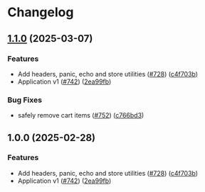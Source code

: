 # Changelog

## [1.1.0](https://github.com/niallthomson/retail-store-sample-app/compare/v1.0.0...v1.1.0) (2025-03-07)


### Features

* Add headers, panic, echo and store utilities ([#728](https://github.com/niallthomson/retail-store-sample-app/issues/728)) ([c4f703b](https://github.com/niallthomson/retail-store-sample-app/commit/c4f703bc78bd832116a78e78bf44024aa5c361ca))
* Application v1 ([#742](https://github.com/niallthomson/retail-store-sample-app/issues/742)) ([2ea99fb](https://github.com/niallthomson/retail-store-sample-app/commit/2ea99fbf94c891c4da166c2527f082ab5c621240))


### Bug Fixes

* safely remove cart items ([#752](https://github.com/niallthomson/retail-store-sample-app/issues/752)) ([c766bd3](https://github.com/niallthomson/retail-store-sample-app/commit/c766bd3a9f2b24395f3a1276e0a1bc9fc7804f0d))

## 1.0.0 (2025-02-28)


### Features

* Add headers, panic, echo and store utilities ([#728](https://github.com/aws-containers/retail-store-sample-app/issues/728)) ([c4f703b](https://github.com/aws-containers/retail-store-sample-app/commit/c4f703bc78bd832116a78e78bf44024aa5c361ca))
* Application v1 ([#742](https://github.com/aws-containers/retail-store-sample-app/issues/742)) ([2ea99fb](https://github.com/aws-containers/retail-store-sample-app/commit/2ea99fbf94c891c4da166c2527f082ab5c621240))
